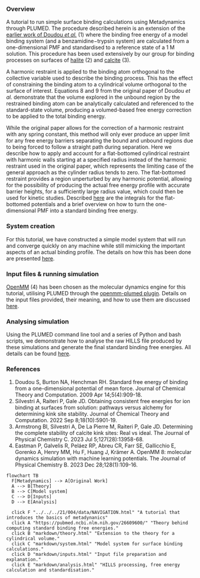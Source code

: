 <h3>Overview</h3>

A tutorial to run simple surface binding calculations using Metadynamics through PLUMED. The procedure described herein is an extension of the [earlier work of Doudou <em>et al.</em>](https://pubmed.ncbi.nlm.nih.gov/26609600/) (1) where the binding free energy of a model binding system (and a benzamidine−trypsin system) are calculated from a one-dimensional PMF and standardised to a reference state of a 1 M solution. This procedure has been used extensively by our group for binding processes on surfaces of [halite](https://pubs.acs.org/doi/full/10.1021/acs.jctc.2c00787) (2) and [calcite](https://pubs.acs.org/doi/full/10.1021/acs.jpcc.3c02864) (3).

A harmonic restraint is applied to the binding atom orthogonal to the collective variable used to describe the binding process. This has the effect of constraining the binding atom to a cylindrical volume orthogonal to the surface of interest. Equations 8 and 9 from the original paper of Doudou <em>et al.</em> demonstrate that the volume explored in the unbound region by the restrained binding atom can be analytically calculated and referenced to the standard-state volume, producing a volumed-based free energy correction to be applied to the total binding energy. 

While the original paper allows for the correction of a harmonic restraint with any spring constant, this method will only ever produce an upper limit for any free energy barriers separating the bound and unbound regions due to being forced to follow a straight path during separation. Here we describe how to apply and account for a flat-bottomed cylindrical restraint with harmonic walls starting at a specified radius instead of the harmonic restraint used in the original paper, which represents the limiting case of the general approach as the cylinder radius tends to zero. The flat-bottomed restraint provides a region unperturbed by any harmonic potential, allowing for the possibility of producing the actual free energy profile with accurate barrier heights, for a sufficiently large radius value, which could then be used for kinetic studies. Described [here](markdown/theory.md) are the integrals for the flat-bottomed potentials and a brief overview on how to turn the one-dimensional PMF into a standard binding free energy.

<h3>System creation</h3>

For this tutorial, we have constructed a simple model system that will run and converge quickly on any machine while still mimicking the important aspects of an actual binding profile. The details on how this has been done are presented [here](markdown/system.md).

<h3>Input files & running simulation</h3>

[OpenMM](https://github.com/openmm/openmm) (4) has been chosen as the molecular dynamics engine for this tutorial, utilising PLUMED through the [openmm-plumed plugin](https://github.com/openmm/openmm-plumed). Details on the input files provided, their meaning, and how to use them are discussed [here](markdown/inputs.md).

<h3>Analysing simulation</h3>

Using the PLUMED command line tool and a series of Python and bash scripts, we demonstrate how to analyse the raw HILLS file produced by these simulations and generate the final standard binding free energies. All details can be found [here](markdown/analysis.md).

<h3>References</h3>

1. Doudou S, Burton NA, Henchman RH. Standard free energy of binding from a one-dimensional potential of mean force. Journal of Chemical Theory and Computation. 2009 Apr 14;5(4):909-18.
2. Silvestri A, Raiteri P, Gale JD. Obtaining consistent free energies for ion binding at surfaces from solution: pathways versus alchemy for determining kink site stability. Journal of Chemical Theory and Computation. 2022 Sep 8;18(10):5901-19.
3. Armstrong BI, Silvestri A, De La Pierre M, Raiteri P, Gale JD. Determining the complete stability of calcite kink sites: Real vs ideal. The Journal of Physical Chemistry C. 2023 Jul 5;127(28):13958-68.
4. Eastman P, Galvelis R, Peláez RP, Abreu CR, Farr SE, Gallicchio E, Gorenko A, Henry MM, Hu F, Huang J, Krämer A. OpenMM 8: molecular dynamics simulation with machine learning potentials. The Journal of Physical Chemistry B. 2023 Dec 28;128(1):109-16.

```mermaid
flowchart TB
  F[Metadynamics] --> A[Original Work]
  A --> B[Theory]
  B --> C[Model system]
  C --> D[Inputs]
  D --> E[Analysis]

  click F "../../../21/004/data/NAVIGATION.html" "A tutorial that introduces the basics of metadynanics"
  click A "https://pubmed.ncbi.nlm.nih.gov/26609600/" "Theory behind computing standard binding free energies."
  click B "markdown/theory.html" "Extension to the theory for a cylindrical volume."
  click C "markdown/system.html" "Model system for surface binding calculations."
  click D "markdown/inputs.html" "Input file preparation and explanation."
  click E "markdown/analysis.html" "HILLS processing, free energy calculation and standardisation."
```
